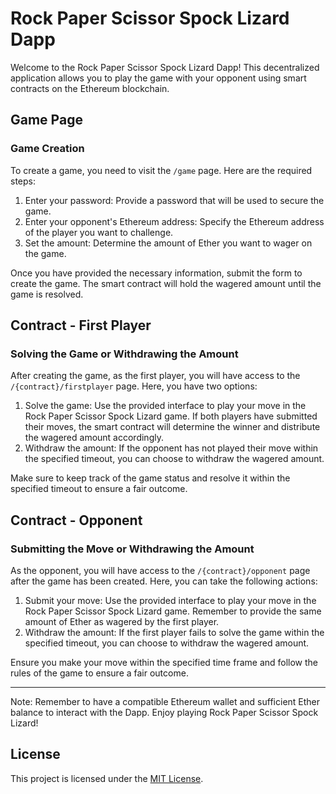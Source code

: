 # Rock Paper Scissor Spock Lizard Dapp

Welcome to the Rock Paper Scissor Spock Lizard Dapp! This decentralized application allows you to play the game with your opponent using smart contracts on the Ethereum blockchain.

## Game Page

### Game Creation

To create a game, you need to visit the `/game` page. Here are the required steps:

1. Enter your password: Provide a password that will be used to secure the game.
2. Enter your opponent's Ethereum address: Specify the Ethereum address of the player you want to challenge.
3. Set the amount: Determine the amount of Ether you want to wager on the game.

Once you have provided the necessary information, submit the form to create the game. The smart contract will hold the wagered amount until the game is resolved.

## Contract - First Player

### Solving the Game or Withdrawing the Amount

After creating the game, as the first player, you will have access to the `/{contract}/firstplayer` page. Here, you have two options:

1. Solve the game: Use the provided interface to play your move in the Rock Paper Scissor Spock Lizard game. If both players have submitted their moves, the smart contract will determine the winner and distribute the wagered amount accordingly.
2. Withdraw the amount: If the opponent has not played their move within the specified timeout, you can choose to withdraw the wagered amount.

Make sure to keep track of the game status and resolve it within the specified timeout to ensure a fair outcome.

## Contract - Opponent

### Submitting the Move or Withdrawing the Amount

As the opponent, you will have access to the `/{contract}/opponent` page after the game has been created. Here, you can take the following actions:

1. Submit your move: Use the provided interface to play your move in the Rock Paper Scissor Spock Lizard game. Remember to provide the same amount of Ether as wagered by the first player.
2. Withdraw the amount: If the first player fails to solve the game within the specified timeout, you can choose to withdraw the wagered amount.

Ensure you make your move within the specified time frame and follow the rules of the game to ensure a fair outcome.

---

Note: Remember to have a compatible Ethereum wallet and sufficient Ether balance to interact with the Dapp. Enjoy playing Rock Paper Scissor Spock Lizard!

## License

This project is licensed under the [MIT License](LICENSE).
